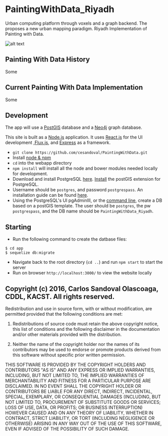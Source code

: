 # PaintingWithData_Riyadh
Urban computing platform through voxels and a graph backend. The proposes a new urban mapping paradigm. Riyadh Implementation of Painting with Data. 

![alt text](https://github.com/cesandoval/PaintingWithData_Riyadh/blob/master/public/images/painting_with_data.PNG "Painting With Data Interface")

## Painting With Data History
Some

## Current Painting With Data Implementation
Some

## Development
The app will use a [PostGIS](https://postgis.net/) database and a [Neo4j](http://neo4j.com/) graph database. 

This site is built as a [Node.js](https://nodejs.org/en/) application. It uses [React.js](https://facebook.github.io/react/) for the UI development ,[Flux.js](https://facebook.github.io/react/blog/2014/05/06/flux.html), and [Express](http://expressjs.com/) as a framework.

* `git clone https://github.com/cesandoval/PaintingWithData.git`
* Install [node & npm](https://nodejs.org/en/)
* `cd` into the webapp directory
* `npm install` will install all the node and bower modules needed locally for development.
* Download and install PostgreSQL [here](https://www.postgresql.org/download/). [Install](http://postgis.net/install/) the postGIS extension for PostgreSQL.
* Username should be `postgres`, and password `postgrespass`. An installation guide can be found [here](http://www.bostongis.com/PrinterFriendly.aspx?content_name=postgis_tut01).
* Using the PostgreSQL's UI pgAdminIII, or the [command line](http://gis.stackexchange.com/questions/71130/how-to-create-a-new-gis-database-in-postgis), create a DB based on a postGIS template. The user should be `postgres`, the pw `postgrespass`, and the DB name should be `PaintingWithData_Riyadh`. 


## Starting
* Run the following command to create the datbase files:
```
$ cd app
$ sequelize db:migrate
```
* Navigate back to the root directory (`cd ..`) and run `npm start` to start the server 
* Run on browser `http://localhost:3000/` to view the website locally

## Copyright (c) 2016, Carlos Sandoval Olascoaga, CDDL, KACST. All rights reserved.

Redistribution and use in source form, with or without
modification, are permitted provided that the following conditions are met:

1. Redistributions of source code must retain the above copyright notice, this
list of conditions and the following disclaimer in the documentation
and/or other materials provided with the distribution.

2. Neither the name of the copyright holder nor the names of its contributors
may be used to endorse or promote products derived from this software without
specific prior written permission.

THIS SOFTWARE IS PROVIDED BY THE COPYRIGHT HOLDERS AND CONTRIBUTORS "AS IS" AND
ANY EXPRESS OR IMPLIED WARRANTIES, INCLUDING, BUT NOT LIMITED TO, THE IMPLIED
WARRANTIES OF MERCHANTABILITY AND FITNESS FOR A PARTICULAR PURPOSE ARE
DISCLAIMED. IN NO EVENT SHALL THE COPYRIGHT HOLDER OR CONTRIBUTORS BE LIABLE
FOR ANY DIRECT, INDIRECT, INCIDENTAL, SPECIAL, EXEMPLARY, OR CONSEQUENTIAL
DAMAGES (INCLUDING, BUT NOT LIMITED TO, PROCUREMENT OF SUBSTITUTE GOODS OR
SERVICES; LOSS OF USE, DATA, OR PROFITS; OR BUSINESS INTERRUPTION) HOWEVER
CAUSED AND ON ANY THEORY OF LIABILITY, WHETHER IN CONTRACT, STRICT LIABILITY,
OR TORT (INCLUDING NEGLIGENCE OR OTHERWISE) ARISING IN ANY WAY OUT OF THE USE
OF THIS SOFTWARE, EVEN IF ADVISED OF THE POSSIBILITY OF SUCH DAMAGE.

